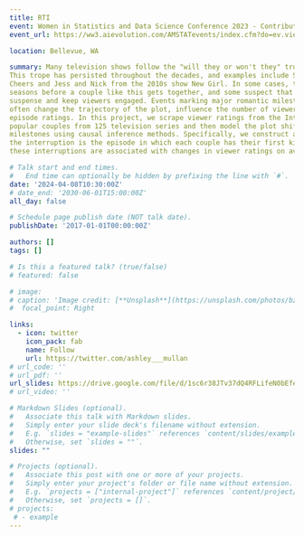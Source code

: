 ```yaml
---
title: RTI
event: Women in Statistics and Data Science Conference 2023 - Contributed Poster
event_url: https://ww3.aievolution.com/AMSTATevents/index.cfm?do=ev.viewEv&ev=2380

location: Bellevue, WA

summary: Many television shows follow the "will they or won't they" trope, where the dynamic between a pair of main characters constantly shifts between friendship and something more throughout the run of the series.
This trope has persisted throughout the decades, and examples include Sam and Diane from the 1980s show
Cheers and Jess and Nick from the 2010s show New Girl. In some cases, the audience may wait multiple
seasons before a couple like this gets together, and some suspect that producers delay the moment to create
suspense and keep viewers engaged. Events marking major romantic milestones, such as the pair's first kiss,
often change the trajectory of the plot, influence the number of viewers tuning into the show, and drive up
episode ratings. In this project, we scrape viewer ratings from the Internet Movie Database (IMDb) for 150
popular couples from 125 television series and then model the plot shifts following episodes with romantic
milestones using causal inference methods. Specifically, we construct an interrupted time series model, where
the interruption is the episode in which each couple has their first kiss. From this model, we assess whether
these interruptions are associated with changes in viewer ratings on average.

# Talk start and end times.
#   End time can optionally be hidden by prefixing the line with `#`.
date: '2024-04-08T10:30:00Z'
# date_end: '2030-06-01T15:00:00Z'
all_day: false

# Schedule page publish date (NOT talk date).
publishDate: '2017-01-01T00:00:00Z'

authors: []
tags: []

# Is this a featured talk? (true/false)
# featured: false

# image:
# caption: 'Image credit: [**Unsplash**](https://unsplash.com/photos/bzdhc5b3Bxs)'
#  focal_point: Right

links:
  - icon: twitter
    icon_pack: fab
    name: Follow
    url: https://twitter.com/ashley___mullan
# url_code: ''
# url_pdf: ''
url_slides: https://drive.google.com/file/d/1sc6r38JTv37dQ4RFLifeN0bEfekIt_de/view?usp=drive_link
# url_video: ''

# Markdown Slides (optional).
#   Associate this talk with Markdown slides.
#   Simply enter your slide deck's filename without extension.
#   E.g. `slides = "example-slides"` references `content/slides/example-slides.md`.
#   Otherwise, set `slides = ""`.
slides: ""

# Projects (optional).
#   Associate this post with one or more of your projects.
#   Simply enter your project's folder or file name without extension.
#   E.g. `projects = ["internal-project"]` references `content/project/deep-learning/index.md`.
#   Otherwise, set `projects = []`.
# projects:
 # - example
---
```

